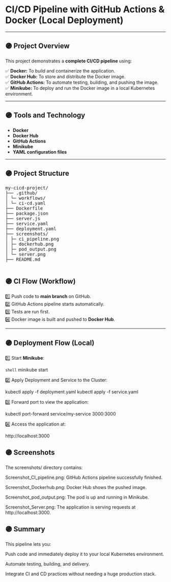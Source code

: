 # CI/CD Pipeline with GitHub Actions & Docker (Local Deployment)

---

## 🟣 Project Overview

This project demonstrates a **complete CI/CD pipeline** using:

✅ **Docker:** To build and containerize the application.  
✅ **Docker Hub:** To store and distribute the Docker image.  
✅ **GitHub Actions:** To automate testing, building, and pushing the image.  
✅ **Minikube:** To deploy and run the Docker image in a local Kubernetes environment.

---

## 🟣 Tools and Technology

- **Docker**
- **Docker Hub**
- **GitHub Actions**
- **Minikube**
- **YAML configuration files**

---

## 🟣 Project Structure
<pre>
my-cicd-project/
├── .github/
│ └─ workflows/
│ └─ ci-cd.yaml
├── Dockerfile
├── package.json
├── server.js
├── service.yaml
├── deployment.yaml
├── screenshots/
│ ├─ ci_pipeline.png
│ ├─ dockerhub.png
│ ├─ pod_output.png
│ └─ server.png
├── README.md

</pre>

## 🟣 CI Flow (Workflow)

1️⃣ Push code to **main branch** on GitHub.  
2️⃣ GitHub Actions pipeline starts automatically.  
3️⃣ Tests are run first.  
4️⃣ Docker image is built and pushed to **Docker Hub**.  

---

## 🟣 Deployment Flow (Local)

1️⃣ Start **Minikube**:

```shell```
minikube start

2️⃣ Apply Deployment and Service to the Cluster:

kubectl apply -f deployment.yaml
kubectl apply -f service.yaml

3️⃣ Forward port to view the application:

kubectl port-forward service/my-service 3000:3000

4️⃣ Access the application at:

http://localhost:3000

## 🟣 Screenshots
The screenshots/ directory contains:

Screenshot_CI_pipeline.png: GitHub Actions pipeline successfully finished.

Screenshot_Dockerhub.png: Docker Hub shows the pushed image.

Screenshot_pod_output.png: The pod is up and running in Minikube.

Screenshot_Server.png: The application is serving requests at http://localhost:3000.

## 🟣 Summary
This pipeline lets you:

  Push code and immediately deploy it to your local Kubernetes environment.
  
  Automate testing, building, and delivery.
  
  Integrate CI and CD practices without needing a huge production stack.


